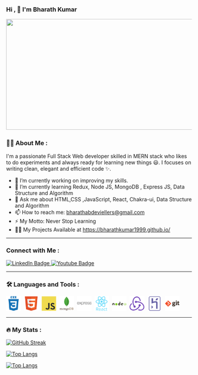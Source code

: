 ### Hi , 👋 I'm Bharath Kumar


<div align="center">
  <img src="https://media.giphy.com/media/dWesBcTLavkZuG35MI/giphy.gif" width="600" height="300"/>
</div>



### :man_technologist: About Me :

I'm a passionate Full Stack Web developer skilled in MERN stack who likes to do experiments and always ready for learning new things 😃. I focuses on writing clean, elegant and efficient code ✨.

- 🔭 I’m currently working on improving my skills.
- 🌱 I’m currently learning Redux, Node JS, MongoDB , Express JS, Data Structure and Algorithm
- 💬 Ask me about HTML,CSS ,JavaScript, React, Chakra-ui, Data Structure and Algorithm
- 📫 How to reach me: bharathabdeviellers@gmail.com
- ⚡ My Motto: Never Stop Learning
- :man_technologist: My Projects Available at https://bharathkumar1999.github.io/


---

### Connect with Me :

<div id="badges">
  <a href="https://www.linkedin.com/in/bharath-kumar-s-d-a47807252/">
    <img src="https://img.shields.io/badge/LinkedIn-blue?style=for-the-badge&logo=linkedin&logoColor=white" alt="LinkedIn Badge"/>
  </a>
  <a href="https://codesandbox.io/dashboard/recent?workspace=f32f0c30-606e-45d0-b22f-3c3a2a292d6d">
    <img src="https://img.shields.io/badge/CodeSandbox-black?style=for-the-badge&logo=codesandboxe&logoColor=white" alt="Youtube Badge"/>
  </a>
</div>

---

### :hammer_and_wrench: Languages and Tools :

<div>
  <img src="https://github.com/devicons/devicon/blob/master/icons/css3/css3-plain-wordmark.svg"  title="CSS3" alt="CSS" width="40" height="40"/>&nbsp;
  <img src="https://github.com/devicons/devicon/blob/master/icons/html5/html5-original.svg" title="HTML5" alt="HTML" width="40" height="40"/>&nbsp;
  <img src="https://github.com/devicons/devicon/blob/master/icons/javascript/javascript-original.svg" title="JavaScript" alt="JavaScript" width="40" height="40"/>&nbsp;
  <img src="https://github.com/devicons/devicon/blob/master/icons/mongodb/mongodb-original-wordmark.svg" title="MongoDB" alt="MongoDB" width="40" height="40"/>&nbsp;
  <img src="https://github.com/devicons/devicon/blob/master/icons/express/express-original-wordmark.svg" title="Express" alt="Express" width="40" height="40"/>&nbsp;
  <img src="https://github.com/devicons/devicon/blob/master/icons/react/react-original-wordmark.svg" title="React" alt="React" width="40" height="40"/>&nbsp;
  <img src="https://github.com/devicons/devicon/blob/master/icons/nodejs/nodejs-original-wordmark.svg" title="NodeJS" alt="NodeJS" width="40" height="40"/>&nbsp;
  <img src="https://github.com/devicons/devicon/blob/master/icons/redux/redux-original.svg" title="Redux" alt="Redux " width="40" height="40"/>&nbsp;
  <img src="https://github.com/devicons/devicon/blob/master/icons/heroku/heroku-original.svg" title="Heroku" alt="Heroku" width="40" height="40"/>&nbsp;
  <img src="https://github.com/devicons/devicon/blob/master/icons/git/git-original-wordmark.svg" title="Git" **alt="Git" width="40" height="40"/>
</div>


---

### :fire: My Stats :

[![GitHub Streak](http://github-readme-streak-stats.herokuapp.com?user=Bharathkumar1999&theme=dark&background=000000)](https://git.io/streak-stats)

[![Top Langs](https://github-readme-stats.vercel.app/api/top-langs/?username=Bharathkumar1999)](https://github.com/Bharathkumar1999/github-readme-stats)

[![Top Langs](https://github-readme-stats.vercel.app/api/top-langs/?username=Bharathkumar1999&layout=compact&theme=vision-friendly-dark)](https://github.com/Bharathkumar1999/github-readme-stats)


<!--
**Bharathkumar1999/Bharathkumar1999** is a ✨ _special_ ✨ repository because its `README.md` (this file) appears on your GitHub profile.

Here are some ideas to get you started:

- 🔭 I’m currently working on ...
- 🌱 I’m currently learning ...
- 👯 I’m looking to collaborate on ...
- 🤔 I’m looking for help with ...
- 💬 Ask me about ...
- 📫 How to reach me: ...
- 😄 Pronouns: ...
- ⚡ Fun fact: ...
-->
